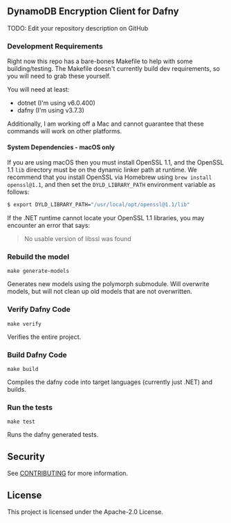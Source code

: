 ## DynamoDB Encryption Client for Dafny

TODO: Edit your repository description on GitHub

### Development Requirements

Right now this repo has a bare-bones Makefile to help with some building/testing.
The Makefile doesn't currently build dev requirements, so you will need to grab these yourself.

You will need at least:
- dotnet (I'm using v6.0.400)
- dafny (I'm using v3.7.3)

Additionally, I am working off a Mac and cannot guarantee that these commands will work on other platforms.

#### System Dependencies - macOS only

If you are using macOS then you must install OpenSSL 1.1,
and the OpenSSL 1.1 `lib` directory must be on the dynamic linker path at runtime.
We recommend that you install OpenSSL via Homebrew using `brew install openssl@1.1`,
and then set the `DYLD_LIBRARY_PATH` environment variable as follows:

```bash
$ export DYLD_LIBRARY_PATH="/usr/local/opt/openssl@1.1/lib"
```

If the .NET runtime cannot locate your OpenSSL 1.1 libraries,
you may encounter an error that says:

> No usable version of libssl was found

### Rebuild the model

```
make generate-models
```

Generates new models using the polymorph submodule.
Will overwrite models, but will not clean up old models that are not overwritten.

### Verify Dafny Code

```
make verify
```

Verifies the entire project.

### Build Dafny Code

```
make build
```

Compiles the dafny code into target languages (currently just .NET) and builds.

### Run the tests

```
make test
```

Runs the dafny generated tests.

## Security

See [CONTRIBUTING](CONTRIBUTING.md#security-issue-notifications) for more information.

## License

This project is licensed under the Apache-2.0 License.

